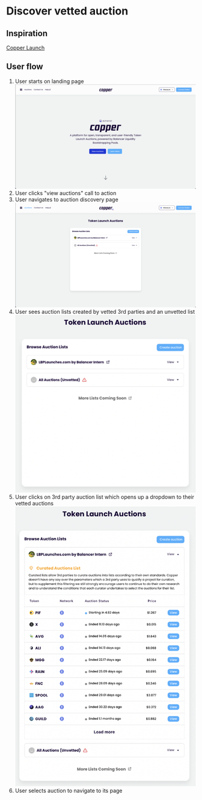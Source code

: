 # Discover vetted auction

## Inspiration

[Copper Launch](https://copperlaunch.com)

## User flow

1. User starts on landing page
   ![](../assets/copper/landing_page.png)
2. User clicks "view auctions" call to action
3. User navigates to auction discovery page
   ![](../assets/copper/auction_discovery_page.png)
4. User sees auction lists created by vetted 3rd parties and an unvetted list
   ![](../assets/copper/auction_discovery.png)
5. User clicks on 3rd party auction list which opens up a dropdown to their vetted auctions
   ![](../assets/copper/vetted_auction_list.png)
6. User selects auction to navigate to its page
